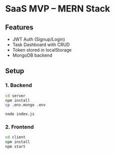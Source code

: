 # SaaS MVP – MERN Stack

## Features
- JWT Auth (Signup/Login)
- Task Dashboard with CRUD
- Token stored in localStorage
- MongoDB backend

## Setup

### 1. Backend
```bash
cd server
npm install
cp .env.mongo .env

node index.js
```

### 2. Frontend
```bash
cd client
npm install
npm start
```
